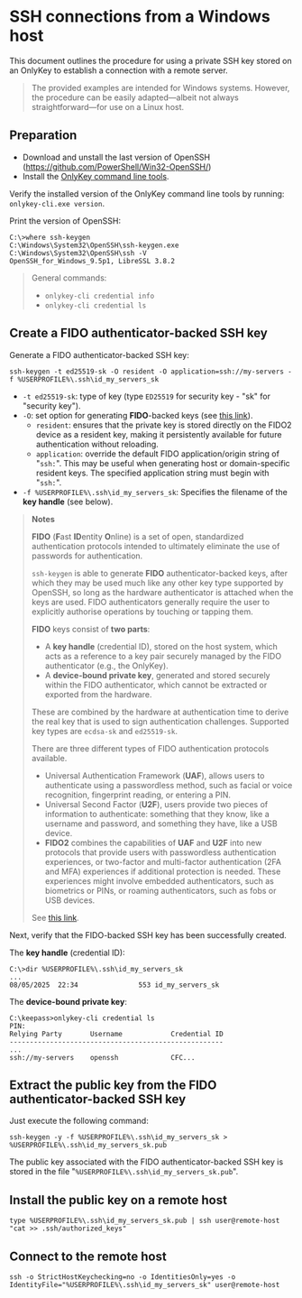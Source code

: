 # SSH connections from a Windows host

This document outlines the procedure for using a private SSH key stored on an OnlyKey to establish a connection with a remote server.

> The provided examples are intended for Windows systems. However, the procedure can be easily adapted—albeit not always straightforward—for use on a Linux host.

## Preparation

* Download and unstall the last version of OpenSSH (https://github.com/PowerShell/Win32-OpenSSH/)
* Install the [OnlyKey command line tools](https://docs.onlykey.io/command-line.html).

Verify the installed version of the OnlyKey command line tools by running: `onlykey-cli.exe version`.

Print the version of OpenSSH:

	C:\>where ssh-keygen
	C:\Windows\System32\OpenSSH\ssh-keygen.exe
	C:\Windows\System32\OpenSSH\ssh -V
	OpenSSH_for_Windows_9.5p1, LibreSSL 3.8.2

> General commands:
> * `onlykey-cli credential info`
> * `onlykey-cli credential ls`

## Create a FIDO authenticator-backed SSH key

Generate a FIDO authenticator-backed SSH key:

	ssh-keygen -t ed25519-sk -O resident -O application=ssh://my-servers -f %USERPROFILE%\.ssh\id_my_servers_sk

* `-t ed25519-sk`: type of key (type `ED25519` for security key - "sk" for "security key").
* `-O`: set option for generating **FIDO**-backed keys (see [this link](https://man.openbsd.org/ssh-keygen#FIDO_AUTHENTICATOR)).
  * `resident`: ensures that the private key is stored directly on the FIDO2 device as a resident key, making it persistently available for future authentication without reloading.
  * `application`: override the default FIDO application/origin string of "`ssh:`". This may be useful 
    when generating host or domain-specific resident keys. The specified application string must 
    begin with "`ssh:`".
* `-f %USERPROFILE%\.ssh\id_my_servers_sk`: Specifies the filename of the **key handle** (see below).

> **Notes**
>
> **FIDO** (**F**ast **ID**entity **O**nline) is a set of open, standardized authentication protocols intended to ultimately eliminate the use of passwords for authentication.
>
> `ssh-keygen` is able to generate **FIDO** authenticator-backed keys, after which they may be used 
> much like any other key type supported by OpenSSH, so long as the hardware authenticator is 
> attached when the keys are used. FIDO authenticators generally require the user to explicitly
> authorise operations by touching or tapping them.
>
> **FIDO** keys consist of **two parts**:
> * A **key handle** (credential ID), stored on the host system, which acts as a reference to a key pair securely managed by the FIDO authenticator (e.g., the OnlyKey).
> * A **device-bound private key**, generated and stored securely within the FIDO authenticator, which cannot be extracted or exported from the hardware.
>
> These are combined by the hardware at authentication time to derive the real key that is used to 
> sign authentication challenges. Supported key types are `ecdsa-sk` and `ed25519-sk`.
>
> There are three different types of FIDO authentication protocols available.
> - Universal Authentication Framework (**UAF**), allows users to authenticate using a passwordless method, such as facial or voice recognition, fingerprint reading, or entering a PIN.
> - Universal Second Factor (**U2F**), users provide two pieces of information to authenticate: something that they know, like a username and password, and something they have, like a USB device.
> - **FIDO2** combines the capabilities of **UAF** and **U2F** into new protocols that provide users with passwordless authentication experiences, or two-factor and multi-factor authentication (2FA and MFA) experiences if additional protection is needed. These experiences might involve embedded authenticators, such as biometrics or PINs, or roaming authenticators, such as fobs or USB devices.
>
> See [this link](https://www.pingidentity.com/en/resources/identity-fundamentals/authentication/passwordless-authentication/fido.html).


Next, verify that the FIDO-backed SSH key has been successfully created.

The **key handle** (credential ID):

	C:\>dir %USERPROFILE%\.ssh\id_my_servers_sk
	...
	08/05/2025  22:34               553 id_my_servers_sk

The **device-bound private key**:

	C:\keepass>onlykey-cli credential ls
	PIN:
	Relying Party       Username            Credential ID
	-----------------------------------------------------
	...
	ssh://my-servers    openssh             CFC...

## Extract the public key from the FIDO authenticator-backed SSH key

Just execute the following command:

	ssh-keygen -y -f %USERPROFILE%\.ssh\id_my_servers_sk > %USERPROFILE%\.ssh\id_my_servers_sk.pub

The public key associated with the FIDO authenticator-backed SSH key is stored in the file "`%USERPROFILE%\.ssh\id_my_servers_sk.pub`".

## Install the public key on a remote host

	type %USERPROFILE%\.ssh\id_my_servers_sk.pub | ssh user@remote-host "cat >> .ssh/authorized_keys"

## Connect to the remote host

	ssh -o StrictHostKeychecking=no -o IdentitiesOnly=yes -o IdentityFile="%USERPROFILE%\.ssh\id_my_servers_sk" user@remote-host

